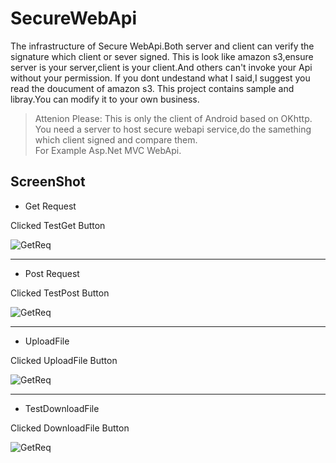 # SecureWebApi
The infrastructure of Secure WebApi.Both server and client can verify the signature which client or sever signed.
This is look like amazon s3,ensure server is your server,client is your client.And others can't invoke your Api without your permission.
If you dont undestand what I said,I suggest you read the doucument of amazon s3. 
This project contains sample and libray.You can modify it to your own business.


> Attenion Please: 
This is only the client of Android based on OKhttp.</br>
You need a server to host secure webapi service,do the samething which client signed and compare them.</br>
For Example Asp.Net MVC WebApi. 


## ScreenShot

* Get Request

Clicked TestGet Button

![GetReq](https://github.com/wind0ws/SecureWebApi/blob/master/Screenshot/TestGet.png)
***

* Post Request

Clicked TestPost Button

![GetReq](https://github.com/wind0ws/SecureWebApi/blob/master/Screenshot/TestPost.png)
***

* UploadFile

Clicked UploadFile Button

![GetReq](https://github.com/wind0ws/SecureWebApi/blob/master/Screenshot/UploadFile.png)
***

* TestDownloadFile

Clicked DownloadFile Button

![GetReq](https://github.com/wind0ws/SecureWebApi/blob/master/Screenshot/TestDownloadFile.png)

